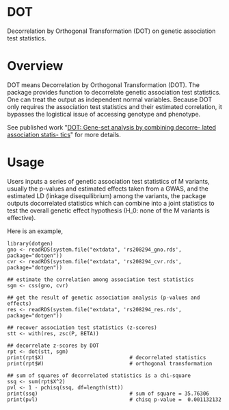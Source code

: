 # DOT
Decorrelation by Orthogonal Transformation (DOT) on genetic association test statistics.

# Overview
DOT  means  Decorrelation  by  Orthogonal Transformation  (DOT).   The  package
provides function to  decorrelate genetic association test  statistics.  One can
treat the output as independent normal variables.  Because DOT only requires the
association test  statistics and  their estimated  correlation, it  bypasses the
logistical issue of accessing genotype and phenotype.

See  published  work  "[DOT:  Gene-set  analysis  by  combining  decorre-  lated
association statis- tics](dot)" for more details.

[dot]:https://journals.plos.org/ploscompbiol/article?id=10.1371/journal.pcbi.1007819&rev=2

# Usage

Users inputs  a series  of genetic  association test  statistics of  M variants,
usually the p-values and estimated effects  taken from a GWAS, and the estimated
LD (linkage disequilibrium) among the variants, the package outputs docorrelated
statistics which can combine into a joint statistics to test the overall genetic
effect hypothesis (H_0: none of the M variants is effective).

Here is an example,
```{r}
library(dotgen)
gno <- readRDS(system.file("extdata", 'rs208294_gno.rds', package="dotgen"))
cvr <- readRDS(system.file("extdata", 'rs208294_cvr.rds', package="dotgen"))

## estimate the correlation among association test statistics
sgm <- css(gno, cvr)

## get the result of genetic association analysis (p-values and effects)
res <- readRDS(system.file("extdata", 'rs208294_res.rds', package="dotgen"))

## recover association test statistics (z-scores)
stt <- with(res, zsc(P, BETA))

## decorrelate z-scores by DOT
rpt <- dot(stt, sgm)
print(rpt$X)                            # decorrelated statistics
print(rpt$W)                            # orthogonal transformation

## sum of squares of decorrelated statistics is a chi-square
ssq <- sum(rpt$X^2)
pvl <- 1 - pchisq(ssq, df=length(stt))
print(ssq)                              # sum of square = 35.76306
print(pvl)                              # chisq p-value =  0.001132132
```
